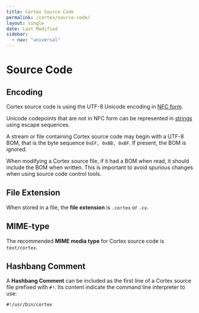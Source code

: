 ```yaml
---
title: Cortex Source Code
permalink: /cortex/source-code/
layout: single
date: Last Modified
sidebar:
  - nav: "universal"
---
```


# Source Code

## Encoding

Cortex source code is using the UTF-8 Unicode encoding in [NFC form](https://www.unicode.org/reports/tr15/tr15-50.html).

Unicode codepoints that are not in NFC form can be represented in 
[strings](/cortex/literals/#strings) using escape sequences.

A stream or file containing Cortex source code may begin with a UTF-8 BOM, that
is the byte sequence `0xEF, 0xBB, 0xBF`. If present, the BOM is ignored.

When modifying a Cortex source file, if it had a BOM when read, it should 
include the BOM when written. This is important to avoid spurious changes 
when using source code control tools.

## File Extension

When stored in a file, the **file extension** is `.cortex` or `.cx`.

## MIME-type

The recommended **MIME media type** for Cortex source code is `text/cortex`.


## Hashbang Comment

A **Hashbang Comment** can be included as the first line of a Cortex source file
prefixed with `#!`. Its content indicate the command line interpreter to use:

```
#!/usr/bin/cortex
```
